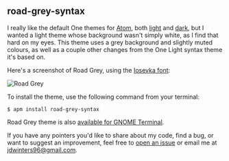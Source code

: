 ## road-grey-syntax

I really like the default One themes for [Atom](https://atom.io/), both
[light](https://github.com/atom/one-light-syntax) and
[dark](https://github.com/atom/one-dark-syntax), but I wanted a light theme
whose background wasn't simply white, as I find that hard on my eyes. This
theme uses a grey background and slightly muted colours, as well as a couple
other changes from the One Light syntax theme it's based on.

Here's a screenshot of Road Grey, using the
[Iosevka font](https://be5invis.github.io/Iosevka/):

![Road Grey](https://cloud.githubusercontent.com/assets/17225098/23291423/6a7aee28-fa26-11e6-85ea-6a8280c8f9ac.png)

To install the theme, use the following command from your terminal:
```
$ apm install road-grey-syntax
```

Road Grey theme is also
[available for GNOME Terminal](https://github.com/jdw1996/road-grey-gnome-terminal).

If you have any pointers you'd like to share about my code, find a bug, or want
to suggest an improvement, feel free to
[open an issue](https://github.com/jdw1996/road-grey-syntax/issues/new) or
email me at [jdwinters96@gmail.com](mailto:jdwinters96@gmail.com).
